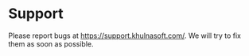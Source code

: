 # Support

Please report bugs at https://support.khulnasoft.com/. We will try to fix them as soon as possible.